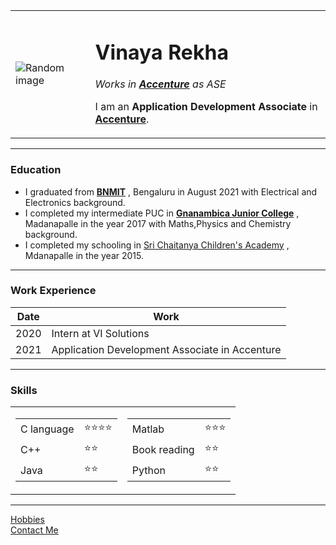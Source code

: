 <!DOCTYPE html>
<html lang="en" dir="ltr">

<head>
  <meta charset="utf-8">
  <title>Rekha's Personal site</title>
</head>

<body>
  <table cellspacing="20">
    <tr>
      <td><img src="C:\Users\Vinaya Rekha\OneDrive - B.N.M. Institute of Technology\Desktop\Web development\images\avr.jpeg" alt="Random image"></td>
      <td>
        <h1> Vinaya Rekha</h1>
        <p><em> Works in <strong><a href="https://www.accenture.com/in-en"> Accenture</a></strong> as ASE</em> </p>
        <p>
          I am an <strong>Application Development Associate</strong> in<strong><a href="https://www.accenture.com/in-en"> Accenture</a></strong>.
        </p>
      </td>
    </tr>
  </table>
  <hr />
  <h3>Education</h3>
  <p>
  <ul>
    <li>I graduated from <strong><a href="https://www.bnmit.org/">BNMIT</a></strong> , Bengaluru in August 2021 with Electrical and Electronics background.</li>
    <li>I completed my intermediate PUC in <strong><a href="https://shrignanambicacollege.com/">Gnanambica Junior College</a></strong> , Madanapalle in the year           2017 with Maths,Physics and Chemistry background.</li>
    <li>I completed my schooling in <a href="https://www.youtube.com/watch?v=f-OH4BYqgXU">Sri Chaitanya Children's Academy</a> , Mdanapalle in the year 2015.</li>
  </ul>
  </p>
  <hr />
  <h3>Work Experience</h3>
  <table>
    <thead>
      <th>Date</th>
      <th>Work</th>
    </thead>
    <tbody>
      <tr>
        <td>2020</td>
        <td>Intern at VI Solutions</td>
      </tr>
      <tr>
        <td>2021</td>
        <td>Application Development Associate in Accenture</td>
      </tr>

  </table>
  <hr />
  <h3>Skills</h3>
    <table>
      <tr>
        <td>
          <table cellspacing="10">
            <tr>
              <td>C language</td>
              <td>⭐⭐⭐⭐</td>
            </tr>
            <tr>
              <td>C++</td>
              <td>⭐⭐</td>
            </tr>
            <tr>
              <td>Java</td>
              <td>⭐⭐</td>
            </tr>
          </table>
        </td>
        <td>
          <table cellspacing="10">
            <tr>
              <td>Matlab</td>
              <td>⭐⭐⭐</td>
            </tr>
            <tr>
              <td>Book reading</td>
              <td>⭐⭐</td>
            </tr>
            <tr>
              <td>Python</td>
              <td>⭐⭐</td>
            </tr>
          </table>
        </td>
      </tr>
    </table>


  <hr />
  <a href="hobbies.html">Hobbies</a>
  <br />
  <a href="contact.html">Contact Me</a>
</body>
</html> 
